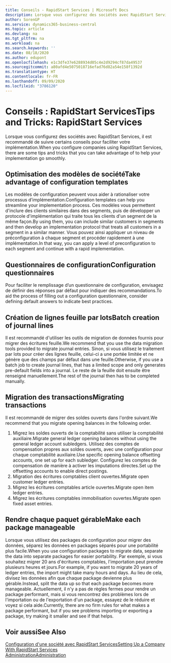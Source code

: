 ```yaml
---
title: Conseils - RapidStart Services | Microsoft Docs
description: Lorsque vous configurez des sociétés avec RapidStart Services, il est recommandé de suivre certains conseils pour faciliter votre implémentation.
author: SorenGP
ms.service: dynamics365-business-central
ms.topic: article
ms.devlang: na
ms.tgt_pltfrm: na
ms.workload: na
ms.search.keywords: ''
ms.date: 08/18/2020
ms.author: edupont
ms.openlocfilehash: e1c3dfe37e6288934d05c4e2d9294cf87da49537
ms.sourcegitcommit: a80afd4e5075018716efad76d82a54e158f1392d
ms.translationtype: HT
ms.contentlocale: fr-FR
ms.lasthandoff: 09/09/2020
ms.locfileid: "3786120"
---
```

# <a name="tips-and-tricks-rapidstart-services"></a><span data-ttu-id="9b7d3-103">Conseils : RapidStart Services</span><span class="sxs-lookup"><span data-stu-id="9b7d3-103">Tips and Tricks: RapidStart Services</span></span>

<span data-ttu-id="9b7d3-104">Lorsque vous configurez des sociétés avec RapidStart Services, il est recommandé de suivre certains conseils pour faciliter votre implémentation.</span><span class="sxs-lookup"><span data-stu-id="9b7d3-104">When you configure companies using RapidStart Services, there are some tips and tricks that you can take advantage of to help your implementation go smoothly.</span></span>  

## <a name="take-advantage-of-configuration-templates"></a><span data-ttu-id="9b7d3-105">Optimisation des modèles de société</span><span class="sxs-lookup"><span data-stu-id="9b7d3-105">Take advantage of configuration templates</span></span>

<span data-ttu-id="9b7d3-106">Les modèles de configuration peuvent vous aider à rationaliser votre processus d’implémentation.</span><span class="sxs-lookup"><span data-stu-id="9b7d3-106">Configuration templates can help you streamline your implementation process.</span></span> <span data-ttu-id="9b7d3-107">Ces modèles vous permettent d'inclure des clients similaires dans des segments, puis de développer un protocole d'implémentation qui traite tous les clients d'un segment de la même façon.</span><span class="sxs-lookup"><span data-stu-id="9b7d3-107">By using them, you can include similar customers in segments and then develop an implementation protocol that treats all customers in a segment in a similar manner.</span></span> <span data-ttu-id="9b7d3-108">Vous pouvez ainsi appliquer un niveau de préconfiguration à chaque segment et procéder rapidement à une implémentation.</span><span class="sxs-lookup"><span data-stu-id="9b7d3-108">In that way, you can apply a level of preconfiguration to each segment and continue with a rapid implementation.</span></span>  

## <a name="configuration-questionnaires"></a><span data-ttu-id="9b7d3-109">Questionnaires de configuration</span><span class="sxs-lookup"><span data-stu-id="9b7d3-109">Configuration questionnaires</span></span>

<span data-ttu-id="9b7d3-110">Pour faciliter le remplissage d’un questionnaire de configuration, envisagez de définir des réponses par défaut pour indiquer des recommandations.</span><span class="sxs-lookup"><span data-stu-id="9b7d3-110">To aid the process of filling out a configuration questionnaire, consider defining default answers to indicate best practices.</span></span>  

## <a name="batch-creation-of-journal-lines"></a><span data-ttu-id="9b7d3-111">Création de lignes feuille par lots</span><span class="sxs-lookup"><span data-stu-id="9b7d3-111">Batch creation of journal lines</span></span>

<span data-ttu-id="9b7d3-112">Il est recommandé d'utiliser les outils de migration de données fournis pour migrer des écritures feuille.</span><span class="sxs-lookup"><span data-stu-id="9b7d3-112">We recommend that you use the data migration tools provided to migrate journal entries.</span></span> <span data-ttu-id="9b7d3-113">Sinon, si vous utilisez le traitement par lots pour créer des lignes feuille, celui-ci a une portée limitée et ne génère que des champs par défaut dans une feuille.</span><span class="sxs-lookup"><span data-stu-id="9b7d3-113">Otherwise, if you use a batch job to create journal lines, that has a limited scope and only generates pre-default fields into a journal.</span></span> <span data-ttu-id="9b7d3-114">Le reste de la feuille doit ensuite être renseigné manuellement.</span><span class="sxs-lookup"><span data-stu-id="9b7d3-114">The rest of the journal then has to be completed manually.</span></span>  

## <a name="migrating-transactions"></a><span data-ttu-id="9b7d3-115">Migration des transactions</span><span class="sxs-lookup"><span data-stu-id="9b7d3-115">Migrating transactions</span></span>

<span data-ttu-id="9b7d3-116">Il est recommandé de migrer des soldes ouverts dans l'ordre suivant.</span><span class="sxs-lookup"><span data-stu-id="9b7d3-116">We recommend that you migrate opening balances in the following order.</span></span> <!--Be aware that you cannot insert ledger entries directly. Instead you must use journals to post the journal lines-->

1. <span data-ttu-id="9b7d3-117">Migrez les soldes ouverts de la comptabilité sans utiliser la comptabilité auxiliaire.</span><span class="sxs-lookup"><span data-stu-id="9b7d3-117">Migrate general ledger opening balances without using the general ledger account subledgers.</span></span> <span data-ttu-id="9b7d3-118">Utilisez des comptes de compensation propres aux soldes ouverts, avec une configuration pour chaque comptabilité auxiliaire.</span><span class="sxs-lookup"><span data-stu-id="9b7d3-118">Use specific opening balance offsetting accounts, one set up for each subledger.</span></span> <span data-ttu-id="9b7d3-119">Configurez les comptes de compensation de manière à activer les imputations directes.</span><span class="sxs-lookup"><span data-stu-id="9b7d3-119">Set up the offsetting accounts to enable direct postings.</span></span>  
2. <span data-ttu-id="9b7d3-120">Migration des écritures comptables client ouvertes.</span><span class="sxs-lookup"><span data-stu-id="9b7d3-120">Migrate open customer ledger entries.</span></span>  <!--work on these-->
3. <span data-ttu-id="9b7d3-121">Migrez les écritures comptables article ouvertes.</span><span class="sxs-lookup"><span data-stu-id="9b7d3-121">Migrate open item ledger entries.</span></span>  
4. <span data-ttu-id="9b7d3-122">Migrez les écritures comptables immobilisation ouvertes.</span><span class="sxs-lookup"><span data-stu-id="9b7d3-122">Migrate open fixed asset entries.</span></span>  

## <a name="make-each-package-manageable"></a><span data-ttu-id="9b7d3-123">Rendre chaque paquet gérable</span><span class="sxs-lookup"><span data-stu-id="9b7d3-123">Make each package manageable</span></span>

<span data-ttu-id="9b7d3-124">Lorsque vous utilisez des packages de configuration pour migrer des données, séparez les données en packages séparés pour une portabilité plus facile.</span><span class="sxs-lookup"><span data-stu-id="9b7d3-124">When you use configuration packages to migrate data, separate the data into separate packages for easier portability.</span></span> <span data-ttu-id="9b7d3-125">Par exemple, si vous souhaitez migrer 20 ans d'écritures comptables, l'importation peut prendre plusieurs heures et jours.</span><span class="sxs-lookup"><span data-stu-id="9b7d3-125">For example, if you want to migrate 20 years of ledger entries, the import might take many hours and days.</span></span> <span data-ttu-id="9b7d3-126">Au lieu de cela, divisez les données afin que chaque package devienne plus gérable.</span><span class="sxs-lookup"><span data-stu-id="9b7d3-126">Instead, split the data up so that each package becomes more manageable.</span></span> <span data-ttu-id="9b7d3-127">Actuellement, il n'y a pas de règles fermes pour rendre un package performant, mais si vous rencontrez des problèmes lors de l'importation ou de l'exportation d'un package, essayez de le réduire et voyez si cela aide.</span><span class="sxs-lookup"><span data-stu-id="9b7d3-127">Currently, there are no firm rules for what makes a package performant, but if you see problems importing or exporting a package, try making it smaller and see if that helps.</span></span>  

## <a name="see-also"></a><span data-ttu-id="9b7d3-128">Voir aussi</span><span class="sxs-lookup"><span data-stu-id="9b7d3-128">See Also</span></span>

[<span data-ttu-id="9b7d3-129">Configuration d'une société avec RapidStart Services</span><span class="sxs-lookup"><span data-stu-id="9b7d3-129">Setting Up a Company With RapidStart Services</span></span>](admin-set-up-a-company-with-rapidstart.md)  
[<span data-ttu-id="9b7d3-130">Administration</span><span class="sxs-lookup"><span data-stu-id="9b7d3-130">Administration</span></span>](admin-setup-and-administration.md)  
